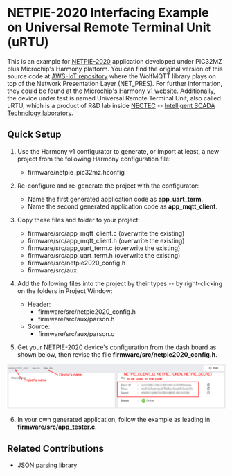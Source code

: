 
# NETPIE-2020 Interfacing Example on Universal Remote Terminal Unit (uRTU)

This is an example for [NETPIE-2020](https://netpie.io/) application 
    developed under PIC32MZ plus Microchip's Harmony  platform.
You can find the original version of this source code at 
    [AWS-IoT repository](https://github.com/MicrochipTech/aws-iot-firmware-pic32mz) 
    where the WolfMQTT library plays on top of the Network Presentation Layer (NET_PRES).
For further information, they could be found at the 
    [Microchip's Harmony v1 website](https://www.microchip.com/mplab/mplab-harmony/mplab-harmony-1.0).
Additionally, the device under test is named Universal Remote Terminal Unit, also called uRTU,
    which is a product of R&D lab inside [NECTEC](https://www.nectec.or.th) -- 
    [Intelligent SCADA Technology laboratory](https://www.nectec.or.th/research/research-unit/insrg-ist.html).


## Quick Setup

1) Use the Harmony v1 configurator to generate, or import at least,
    a new project from the following Harmony configuration file:
    - firmware/netpie_pic32mz.hconfig

2) Re-configure and re-generate the project with the configurator:
    - Name the first generated application code as __app_uart_term__.
    - Name the second generated application code as __app_mqtt_client__.

3) Copy these files and folder to your project:
    - firmware/src/app_mqtt_client.c (overwrite the existing)
    - firmware/src/app_mqtt_client.h (overwrite the existing)
    - firmware/src/app_uart_term.c   (overwrite the existing)
    - firmware/src/app_uart_term.h   (overwrite the existing)
    - firmware/src/netpie2020_config.h 
    - firmware/src/aux     

4) Add the following files into the project by their types 
    -- by right-clicking on the folders in Project Window:
    - Header:
        - firmware/src/netpie2020_config.h
        - firmware/src/aux/parson.h
    - Source:
        - firmware/src/aux/parson.c

5) Get your NETPIE-2020 device's configuration from the dash board as shown below, 
    then revise the file __firmware/src/netpie2020_config.h__.

![NETPIE-2020 Dashboard](fig/NETPIE2020_id-token-secret.png)

6) In your own generated application, follow the example 
    as leading in __firmware/src/app_tester.c__.


## Related Contributions

* [JSON parsing library](http://kgabis.github.com/parson/)
